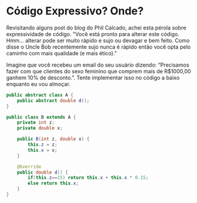 Código Expressivo? Onde? 
=================

Revisitando alguns post do blog do Phil Calcado, achei esta pérola sobre expressividade de código. 
"Você está pronto para alterar este código. Hmm… alterar pode ser muito rápido e sujo ou devagar e bem feito. Como disse o Uncle Bob recentemente sujo nunca é rápido então você opta pelo caminho com mais qualidade (e mais ético)."

Imagine que você recebeu um email do seu usuário dizendo: “Precisamos fazer com que clientes do sexo feminino que comprem mais de R$1000,00 ganhem 10% de desconto.”. Tente implementar isso no código a baixo enquanto eu vou almoçar.


```java
public abstract class A {
    public abstract double d();
}
```
```java
public class B extends A {
    private int z;
    private double x;

    public B(int z, double x) {
        this.z = z;
        this.x = x;
    }

    @Override
    public double d() {
        if(this.z==15) return this.x + this.x * 0.15;
        else return this.x;
    }
}
```
